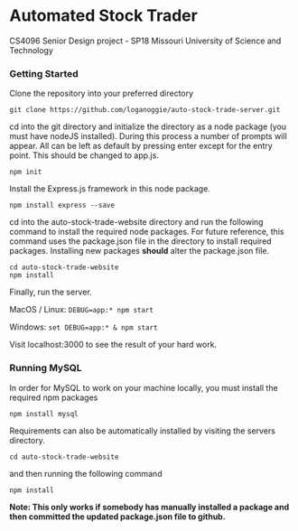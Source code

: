 # Automated Stock Trader
CS4096 Senior Design project - SP18 Missouri University of Science and Technology


### Getting Started

Clone the repository into your preferred directory

```
git clone https://github.com/loganoggie/auto-stock-trade-server.git
```

cd into the git directory and initialize the directory as a node package (you must have nodeJS installed).
During this process a number of prompts will appear. All can be left as default by pressing enter except for the
entry point. This should be changed to app.js.

```
npm init
```

Install the Express.js framework in this node package.

```
npm install express --save
```

cd into the auto-stock-trade-website directory and run the following command to install the required node packages.
For future reference, this command uses the package.json file in the directory to install required packages. Installing new packages **should** alter the package.json file.

```
cd auto-stock-trade-website
npm install
```

Finally, run the server.

MacOS / Linux: ```DEBUG=app:* npm start```

Windows:       ```set DEBUG=app:* & npm start```

Visit localhost:3000 to see the result of your hard work.

### Running MySQL

In order for MySQL to work on your machine locally, you must install the required npm packages

```
npm install mysql
```

Requirements can also be automatically installed by visiting the servers directory.

```
cd auto-stock-trade-website
```

and then running the following command

```
npm install
```

**Note: This only works if somebody has manually installed a package and then committed
the updated package.json file to github.**

